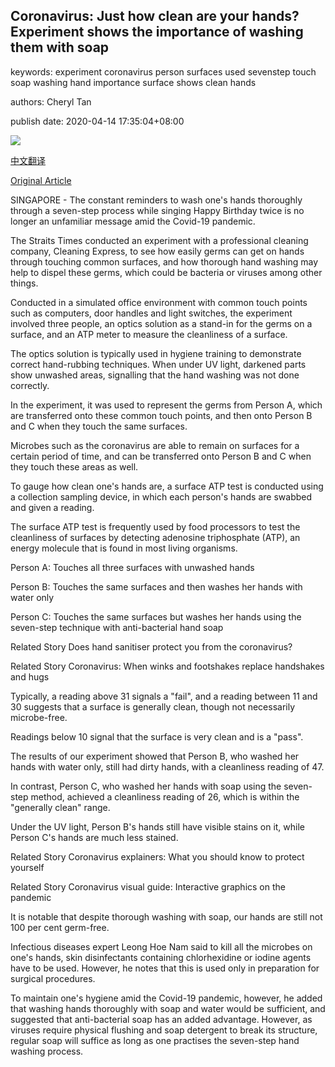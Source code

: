 ## Coronavirus: Just how clean are your hands? Experiment shows the importance of washing them with soap

keywords: experiment coronavirus person surfaces used sevenstep touch soap washing hand importance surface shows clean hands

authors: Cheryl Tan

publish date: 2020-04-14 17:35:04+08:00

![](https://www.straitstimes.com/sites/default/files/media-brightcove/6148347268001.jpg)

[中文翻译](Coronavirus%3A%20Just%20how%20clean%20are%20your%20hands%3F%20Experiment%20shows%20the%20importance%20of%20washing%20them%20with%20soap_zh.md)

[Original Article](https://www.straitstimes.com/singapore/coronavirus-just-how-clean-are-your-hands-experiment-show-the-importance-of-washing-them)

SINGAPORE - The constant reminders to wash one's hands thoroughly through a seven-step process while singing Happy Birthday twice is no longer an unfamiliar message amid the Covid-19 pandemic.

The Straits Times conducted an experiment with a professional cleaning company, Cleaning Express, to see how easily germs can get on hands through touching common surfaces, and how thorough hand washing may help to dispel these germs, which could be bacteria or viruses among other things.

Conducted in a simulated office environment with common touch points such as computers, door handles and light switches, the experiment involved three people, an optics solution as a stand-in for the germs on a surface, and an ATP meter to measure the cleanliness of a surface.

The optics solution is typically used in hygiene training to demonstrate correct hand-rubbing techniques. When under UV light, darkened parts show unwashed areas, signalling that the hand washing was not done correctly.

In the experiment, it was used to represent the germs from Person A, which are transferred onto these common touch points, and then onto Person B and C when they touch the same surfaces.

Microbes such as the coronavirus are able to remain on surfaces for a certain period of time, and can be transferred onto Person B and C when they touch these areas as well.

To gauge how clean one's hands are, a surface ATP test is conducted using a collection sampling device, in which each person's hands are swabbed and given a reading.

The surface ATP test is frequently used by food processors to test the cleanliness of surfaces by detecting adenosine triphosphate (ATP), an energy molecule that is found in most living organisms.

Person A: Touches all three surfaces with unwashed hands

Person B: Touches the same surfaces and then washes her hands with water only

Person C: Touches the same surfaces but washes her hands using the seven-step technique with anti-bacterial hand soap

Related Story Does hand sanitiser protect you from the coronavirus?

Related Story Coronavirus: When winks and footshakes replace handshakes and hugs

Typically, a reading above 31 signals a "fail", and a reading between 11 and 30 suggests that a surface is generally clean, though not necessarily microbe-free.

Readings below 10 signal that the surface is very clean and is a "pass".

The results of our experiment showed that Person B, who washed her hands with water only, still had dirty hands, with a cleanliness reading of 47.

In contrast, Person C, who washed her hands with soap using the seven-step method, achieved a cleanliness reading of 26, which is within the "generally clean" range.

Under the UV light, Person B's hands still have visible stains on it, while Person C's hands are much less stained.

Related Story Coronavirus explainers: What you should know to protect yourself

Related Story Coronavirus visual guide: Interactive graphics on the pandemic

It is notable that despite thorough washing with soap, our hands are still not 100 per cent germ-free.

Infectious diseases expert Leong Hoe Nam said to kill all the microbes on one's hands, skin disinfectants containing chlorhexidine or iodine agents have to be used. However, he notes that this is used only in preparation for surgical procedures.

To maintain one's hygiene amid the Covid-19 pandemic, however, he added that washing hands thoroughly with soap and water would be sufficient, and suggested that anti-bacterial soap has an added advantage. However, as viruses require physical flushing and soap detergent to break its structure, regular soap will suffice as long as one practises the seven-step hand washing process.